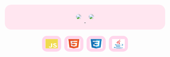 <div style="background-color: #ffe6f0; padding: 20px; border-radius: 20px; text-align: center;">
  <a href="https://github.com/JulianaFurlan">
    <img height="180em" style="border-radius: 15px; margin: 10px;" src="https://github-readme-stats.vercel.app/api?username=Eduardo-Luis-Alonso-art&show_icons=true&theme=rose_pine&include_all_commits=true&count_private=true"/>
    <img height="180em" style="border-radius: 15px; margin: 10px;" src="https://github-readme-stats.vercel.app/api/top-langs/?username=Eduardo-Luis-Alonso-art&layout=compact&langs_count=6&theme=rose_pine"/>
  </a>
</div>

<div style="display: flex; justify-content: center; gap: 10px; margin-top: 20px;">
  <div style="background-color: #ffd6ec; padding: 10px; border-radius: 15px;">
    <img align="center" alt="Js" height="30" width="40" src="https://raw.githubusercontent.com/devicons/devicon/master/icons/javascript/javascript-plain.svg">
  </div>
  <div style="background-color: #ffd6ec; padding: 10px; border-radius: 15px;">
    <img align="center" alt="HTML" height="30" width="40" src="https://raw.githubusercontent.com/devicons/devicon/master/icons/html5/html5-original.svg">
  </div>
  <div style="background-color: #ffd6ec; padding: 10px; border-radius: 15px;">
    <img align="center" alt="CSS" height="30" width="40" src="https://raw.githubusercontent.com/devicons/devicon/master/icons/css3/css3-original.svg">
  </div>
  <div style="background-color: #ffd6ec; padding: 10px; border-radius: 15px;">
    <img align="center" alt="Java" height="30" width="40" src="https://raw.githubusercontent.com/devicons/devicon/master/icons/java/java-original.svg">
  </div>
</div>
